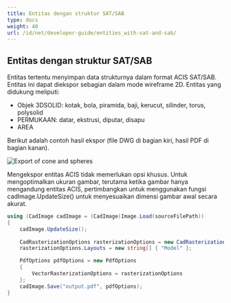 ```yaml
---
title: Entitas dengan struktur SAT/SAB
type: docs
weight: 40
url: /id/net/developer-guide/entities_with-sat-and-sab/
---
```


## **Entitas dengan struktur SAT/SAB**

Entitas tertentu menyimpan data strukturnya dalam format ACIS SAT/SAB. Entitas ini dapat diekspor sebagian dalam mode wireframe 2D. Entitas yang didukung meliputi:

*	Objek 3DSOLID: kotak, bola, piramida, baji, kerucut, silinder, torus, polysolid
*	PERMUKAAN: datar, ekstrusi, diputar, disapu
*	AREA

Berikut adalah contoh hasil ekspor (file DWG di bagian kiri, hasil PDF di bagian kanan).

![Export of cone and spheres](/cad/_assets/guide/coneAndSpheres.png)

Mengekspor entitas ACIS tidak memerlukan opsi khusus. Untuk mengoptimalkan ukuran gambar, terutama ketika gambar hanya mengandung entitas ACIS, pertimbangkan untuk menggunakan fungsi cadImage.UpdateSize() untuk menyesuaikan dimensi gambar awal secara akurat.

```csharp
using (CadImage cadImage = (CadImage)Image.Load(sourceFilePath))
{
	cadImage.UpdateSize();
	
	CadRasterizationOptions rasterizationOptions = new CadRasterizationOptions();
	rasterizationOptions.Layouts = new string[] { "Model" };

	PdfOptions pdfOptions = new PdfOptions
	{
		VectorRasterizationOptions = rasterizationOptions
	};
	cadImage.Save("output.pdf", pdfOptions);
}
```
